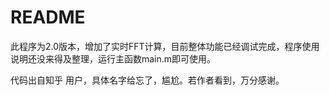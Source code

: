 # README

此程序为2.0版本，增加了实时FFT计算，目前整体功能已经调试完成，程序使用说明还没来得及整理，运行主函数main.m即可使用。



代码出自知乎 用户，具体名字给忘了，尴尬。若作者看到，万分感谢。